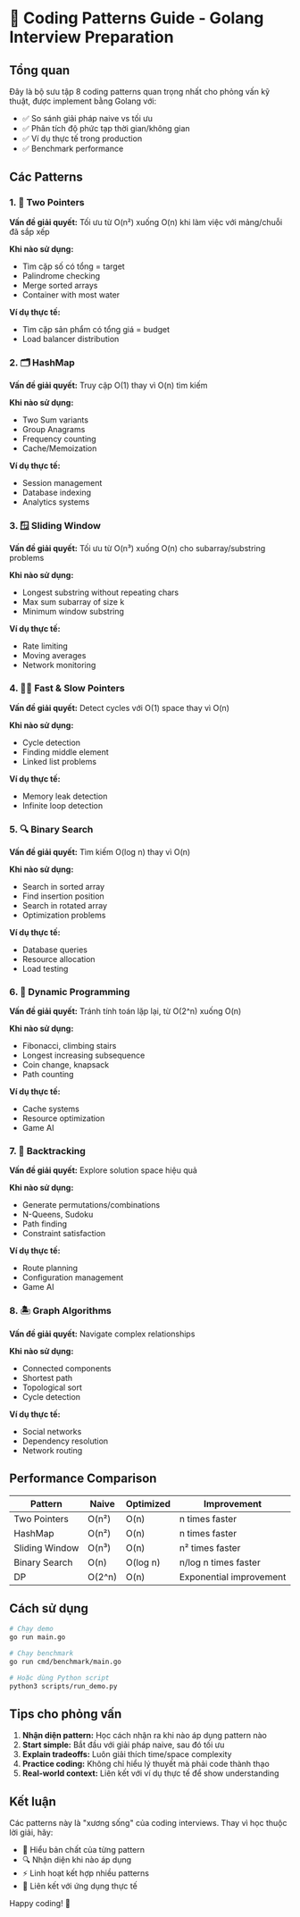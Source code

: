 # 🎯 Coding Patterns Guide - Golang Interview Preparation

## Tổng quan

Đây là bộ sưu tập 8 coding patterns quan trọng nhất cho phỏng vấn kỹ thuật, được implement bằng Golang với:

- ✅ So sánh giải pháp naive vs tối ưu
- ✅ Phân tích độ phức tạp thời gian/không gian
- ✅ Ví dụ thực tế trong production
- ✅ Benchmark performance

## Các Patterns

### 1. 🎯 Two Pointers
**Vấn đề giải quyết:** Tối ưu từ O(n²) xuống O(n) khi làm việc với mảng/chuỗi đã sắp xếp

**Khi nào sử dụng:**
- Tìm cặp số có tổng = target
- Palindrome checking
- Merge sorted arrays
- Container with most water

**Ví dụ thực tế:**
- Tìm cặp sản phẩm có tổng giá = budget
- Load balancer distribution

### 2. 🗂️ HashMap
**Vấn đề giải quyết:** Truy cập O(1) thay vì O(n) tìm kiếm

**Khi nào sử dụng:**
- Two Sum variants
- Group Anagrams
- Frequency counting
- Cache/Memoization

**Ví dụ thực tế:**
- Session management
- Database indexing
- Analytics systems

### 3. 🪟 Sliding Window
**Vấn đề giải quyết:** Tối ưu từ O(n³) xuống O(n) cho subarray/substring problems

**Khi nào sử dụng:**
- Longest substring without repeating chars
- Max sum subarray of size k
- Minimum window substring

**Ví dụ thực tế:**
- Rate limiting
- Moving averages
- Network monitoring

### 4. 🐰🐢 Fast & Slow Pointers
**Vấn đề giải quyết:** Detect cycles với O(1) space thay vì O(n)

**Khi nào sử dụng:**
- Cycle detection
- Finding middle element
- Linked list problems

**Ví dụ thực tế:**
- Memory leak detection
- Infinite loop detection

### 5. 🔍 Binary Search
**Vấn đề giải quyết:** Tìm kiếm O(log n) thay vì O(n)

**Khi nào sử dụng:**
- Search in sorted array
- Find insertion position
- Search in rotated array
- Optimization problems

**Ví dụ thực tế:**
- Database queries
- Resource allocation
- Load testing

### 6. 🧠 Dynamic Programming
**Vấn đề giải quyết:** Tránh tính toán lặp lại, từ O(2^n) xuống O(n)

**Khi nào sử dụng:**
- Fibonacci, climbing stairs
- Longest increasing subsequence
- Coin change, knapsack
- Path counting

**Ví dụ thực tế:**
- Cache systems
- Resource optimization
- Game AI

### 7. 🔄 Backtracking
**Vấn đề giải quyết:** Explore solution space hiệu quả

**Khi nào sử dụng:**
- Generate permutations/combinations
- N-Queens, Sudoku
- Path finding
- Constraint satisfaction

**Ví dụ thực tế:**
- Route planning
- Configuration management
- Game AI

### 8. 🏝️ Graph Algorithms
**Vấn đề giải quyết:** Navigate complex relationships

**Khi nào sử dụng:**
- Connected components
- Shortest path
- Topological sort
- Cycle detection

**Ví dụ thực tế:**
- Social networks
- Dependency resolution
- Network routing

## Performance Comparison

| Pattern | Naive | Optimized | Improvement |
|---------|--------|-----------|-------------|
| Two Pointers | O(n²) | O(n) | n times faster |
| HashMap | O(n²) | O(n) | n times faster |
| Sliding Window | O(n³) | O(n) | n² times faster |
| Binary Search | O(n) | O(log n) | n/log n times faster |
| DP | O(2^n) | O(n) | Exponential improvement |

## Cách sử dụng

```bash
# Chạy demo
go run main.go

# Chạy benchmark
go run cmd/benchmark/main.go

# Hoặc dùng Python script
python3 scripts/run_demo.py
```

## Tips cho phỏng vấn

1. **Nhận diện pattern:** Học cách nhận ra khi nào áp dụng pattern nào
2. **Start simple:** Bắt đầu với giải pháp naive, sau đó tối ưu
3. **Explain tradeoffs:** Luôn giải thích time/space complexity
4. **Practice coding:** Không chỉ hiểu lý thuyết mà phải code thành thạo
5. **Real-world context:** Liên kết với ví dụ thực tế để show understanding

## Kết luận

Các patterns này là "xương sống" của coding interviews. Thay vì học thuộc lời giải, hãy:

- 🎯 Hiểu bản chất của từng pattern
- 🔍 Nhận diện khi nào áp dụng
- ⚡ Linh hoạt kết hợp nhiều patterns
- 🏢 Liên kết với ứng dụng thực tế

Happy coding! 🚀 